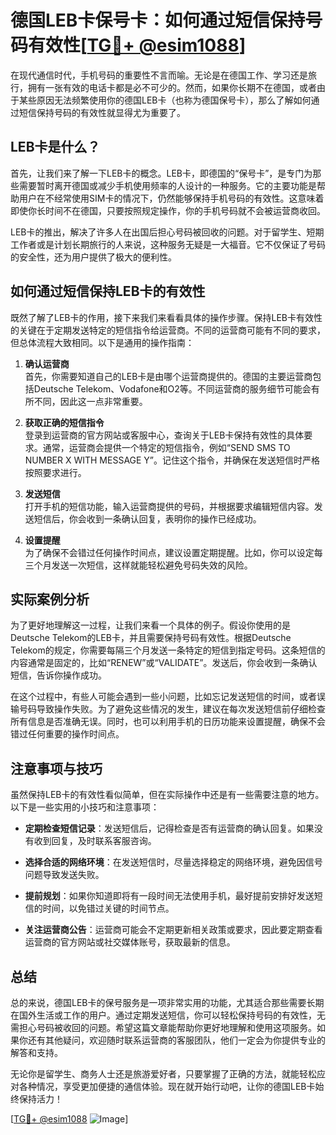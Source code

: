 # 德国LEB卡保号卡：如何通过短信保持号码有效性[[TG💪+ @esim1088](https://t.me/s/esim1088)]

在现代通信时代，手机号码的重要性不言而喻。无论是在德国工作、学习还是旅行，拥有一张有效的电话卡都是必不可少的。然而，如果你长期不在德国，或者由于某些原因无法频繁使用你的德国LEB卡（也称为德国保号卡），那么了解如何通过短信保持号码的有效性就显得尤为重要了。

## LEB卡是什么？

首先，让我们来了解一下LEB卡的概念。LEB卡，即德国的“保号卡”，是专门为那些需要暂时离开德国或减少手机使用频率的人设计的一种服务。它的主要功能是帮助用户在不经常使用SIM卡的情况下，仍然能够保持手机号码的有效性。这意味着即使你长时间不在德国，只要按照规定操作，你的手机号码就不会被运营商收回。

LEB卡的推出，解决了许多人在出国后担心号码被回收的问题。对于留学生、短期工作者或是计划长期旅行的人来说，这种服务无疑是一大福音。它不仅保证了号码的安全性，还为用户提供了极大的便利性。

## 如何通过短信保持LEB卡的有效性

既然了解了LEB卡的作用，接下来我们来看看具体的操作步骤。保持LEB卡有效性的关键在于定期发送特定的短信指令给运营商。不同的运营商可能有不同的要求，但总体流程大致相同。以下是通用的操作指南：

1. **确认运营商**  
   首先，你需要知道自己的LEB卡是由哪个运营商提供的。德国的主要运营商包括Deutsche Telekom、Vodafone和O2等。不同运营商的服务细节可能会有所不同，因此这一点非常重要。

2. **获取正确的短信指令**  
   登录到运营商的官方网站或客服中心，查询关于LEB卡保持有效性的具体要求。通常，运营商会提供一个特定的短信指令，例如“SEND SMS TO NUMBER X WITH MESSAGE Y”。记住这个指令，并确保在发送短信时严格按照要求进行。

3. **发送短信**  
   打开手机的短信功能，输入运营商提供的号码，并根据要求编辑短信内容。发送短信后，你会收到一条确认回复，表明你的操作已经成功。

4. **设置提醒**  
   为了确保不会错过任何操作时间点，建议设置定期提醒。比如，你可以设定每三个月发送一次短信，这样就能轻松避免号码失效的风险。

## 实际案例分析

为了更好地理解这一过程，让我们来看一个具体的例子。假设你使用的是Deutsche Telekom的LEB卡，并且需要保持号码有效性。根据Deutsche Telekom的规定，你需要每隔三个月发送一条特定的短信到指定号码。这条短信的内容通常是固定的，比如“RENEW”或“VALIDATE”。发送后，你会收到一条确认短信，告诉你操作成功。

在这个过程中，有些人可能会遇到一些小问题，比如忘记发送短信的时间，或者误输号码导致操作失败。为了避免这些情况的发生，建议在每次发送短信前仔细检查所有信息是否准确无误。同时，也可以利用手机的日历功能来设置提醒，确保不会错过任何重要的操作时间点。

## 注意事项与技巧

虽然保持LEB卡的有效性看似简单，但在实际操作中还是有一些需要注意的地方。以下是一些实用的小技巧和注意事项：

- **定期检查短信记录**：发送短信后，记得检查是否有运营商的确认回复。如果没有收到回复，及时联系客服咨询。
  
- **选择合适的网络环境**：在发送短信时，尽量选择稳定的网络环境，避免因信号问题导致发送失败。

- **提前规划**：如果你知道即将有一段时间无法使用手机，最好提前安排好发送短信的时间，以免错过关键的时间节点。

- **关注运营商公告**：运营商可能会不定期更新相关政策或要求，因此要定期查看运营商的官方网站或社交媒体账号，获取最新的信息。

## 总结

总的来说，德国LEB卡的保号服务是一项非常实用的功能，尤其适合那些需要长期在国外生活或工作的用户。通过定期发送短信，你可以轻松保持号码的有效性，无需担心号码被收回的问题。希望这篇文章能帮助你更好地理解和使用这项服务。如果你还有其他疑问，欢迎随时联系运营商的客服团队，他们一定会为你提供专业的解答和支持。

无论你是留学生、商务人士还是旅游爱好者，只要掌握了正确的方法，就能轻松应对各种情况，享受更加便捷的通信体验。现在就开始行动吧，让你的德国LEB卡始终保持活力！

[[TG💪+ @esim1088](https://t.me/s/esim1088) ![Image](https://i.postimg.cc/4NQfJmqS/Snipaste-2025-05-13-00-14-12.png)]